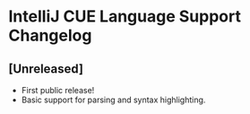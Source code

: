 <!-- Keep a Changelog guide -> https://keepachangelog.com -->

# IntelliJ CUE Language Support Changelog

## [Unreleased]
- First public release! 
- Basic support for parsing and syntax highlighting.
